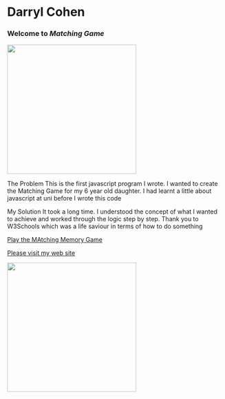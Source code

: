 Darryl Cohen
============

### **Welcome to _Matching Game_**

<img src=https://imagebin.ca/v/3YjFp3lclRgo width="300">

The Problem
This is the first javascript program I wrote. I wanted to create the Matching Game for
my 6 year old daughter. I had learnt a little about javascript at uni before I wrote this code

My Solution
It took a long time. I understood the concept of what I wanted to achieve and worked through the logic step by step. Thank you to W3Schools which was a life saviour in terms of how to do something

[Play the MAtching Memory Game](https://darrylcohen.github.io/Matching_Game/)

[Please visit my web site](https://www.darrylcohen.com.au)

<a href="https://www.darrylcohen.com.au"> <img src=https://github.com/darrylcohen/hello-world/blob/master/web.jpeg width="300"></a>

